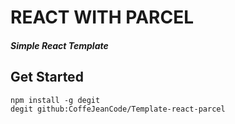 # REACT WITH PARCEL
##### Simple React Template

## Get Started

```shell
npm install -g degit
degit github:CoffeJeanCode/Template-react-parcel
```
